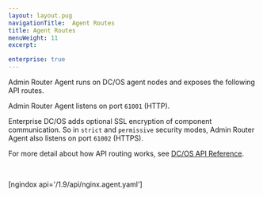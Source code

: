 ```yaml
---
layout: layout.pug
navigationTitle:  Agent Routes
title: Agent Routes
menuWeight: 11
excerpt:

enterprise: true
---
```


Admin Router Agent runs on DC/OS agent nodes and exposes the following API routes.

Admin Router Agent listens on port `61001` (HTTP).

Enterprise DC/OS adds optional SSL encryption of component communication. So in `strict` and `permissive` security modes, Admin Router Agent also listens on port `61002` (HTTPS).

For more detail about how API routing works, see [DC/OS API Reference](/1.9/api/).

<br/>

[ngindox api='/1.9/api/nginx.agent.yaml']
